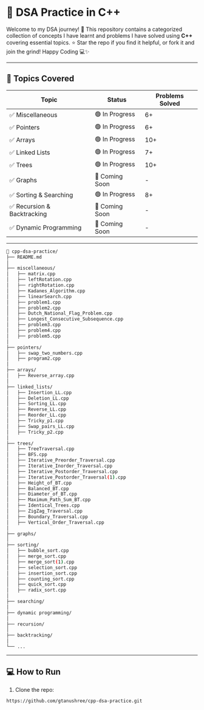 # 📂 DSA Practice in C++

Welcome to my DSA journey! 🚀
This repository contains a categorized collection of concepts I have learnt and problems I have solved using **C++** covering essential topics. ⭐ Star the repo if you find it helpful, or fork it and join the grind! Happy Coding 💻✨

---

## 📂 Topics Covered

| Topic             | Status  | Problems Solved |
|------------------|----------|-----------------|
| ✅ Miscellaneous        | 🟢 In Progress       | 6+ |
| ✅ Pointers        | 🟢 In Progress       | 6+ |
| ✅ Arrays        | 🟢 In Progress       | 10+ |
| ✅ Linked Lists  | 🟢 In Progress       | 7+  |
| ✅ Trees         | 🟢 In Progress       | 10+  |
| ✅ Graphs        | 🔵 Coming Soon       | -   |
| ✅ Sorting & Searching | 🟢 In Progress   | 8+  |
| ✅ Recursion & Backtracking | 🔵 Coming Soon | - |
| ✅ Dynamic Programming | 🔵 Coming Soon | - |

---

```bash
📁 cpp-dsa-practice/
├── README.md
│
├── miscellaneous/
│   ├── matrix.cpp
│   ├── leftRotation.cpp
│   ├── rightRotation.cpp
│   ├── Kadanes_Algorithm.cpp
│   ├── linearSearch.cpp
│   ├── problem1.cpp
│   ├── problem2.cpp
│   ├── Dutch_National_Flag_Problem.cpp
│   ├── Longest_Consecutive_Subsequence.cpp
│   ├── problem3.cpp
│   ├── problem4.cpp
│   ├── problem5.cpp
│
├── pointers/
│   ├── swap_two_numbers.cpp
│   ├── program2.cpp
│
├── arrays/
│   ├── Reverse_array.cpp
│   
├── linked_lists/
│   ├── Insertion_LL.cpp
│   ├── Deletion_LL.cpp
│   ├── Sorting_LL.cpp
│   ├── Reverse_LL.cpp
│   ├── Reorder_LL.cpp
│   ├── Tricky_p1.cpp
│   ├── Swap_pairs_LL.cpp
│   ├── Tricky_p2.cpp
│   
├── trees/
│   ├── TreeTraversal.cpp
│   ├── BFS.cpp
│   ├── Iterative_Preorder_Traversal.cpp
│   ├── Iterative_Inorder_Traversal.cpp
│   ├── Iterative_Postorder_Traversal.cpp
│   ├── Iterative_Postorder_Traversal(1).cpp
│   ├── Height_of_BT.cpp
│   ├── Balanced_BT.cpp
│   ├── Diameter_of_BT.cpp
│   ├── Maximum_Path_Sum_BT.cpp
│   ├── Identical_Trees.cpp
│   ├── ZigZag_Traversal.cpp
│   ├── Boundary_Traversal.cpp
│   ├── Vertical_Order_Traversal.cpp
│
├── graphs/
│   
├── sorting/
│   ├── bubble_sort.cpp
│   ├── merge_sort.cpp
│   ├── merge_sort(1).cpp
│   ├── selection_sort.cpp
│   ├── insertion_sort.cpp
│   ├── counting_sort.cpp
│   ├── quick_sort.cpp
│   ├── radix_sort.cpp
│ 
├── searching/
│ 
├── dynamic programming/ 
│
├── recursion/
│
├── backtracking/
│   
└── ...
```

---

## 💻 How to Run

1. Clone the repo:
```bash
https://github.com/gtanushree/cpp-dsa-practice.git